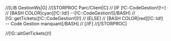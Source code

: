 //[LIB GestionWs|G]
//[STORPROC Parc/Client|C]
//    [IF [!C::CodeGestion!]!=]
//        [BASH COLOR|cyan][!C::Id!] --[!C::CodeGestion!][/BASH]
//        [!G::getTickets([!C::CodeGestion!])!]
//    [ELSE]
//        [BASH COLOR|red][!C::Id!] -- Code Gestion manquant[/BASH]
//    [/IF]
//[/STORPROC]

//[!G::altGetTickets()!]